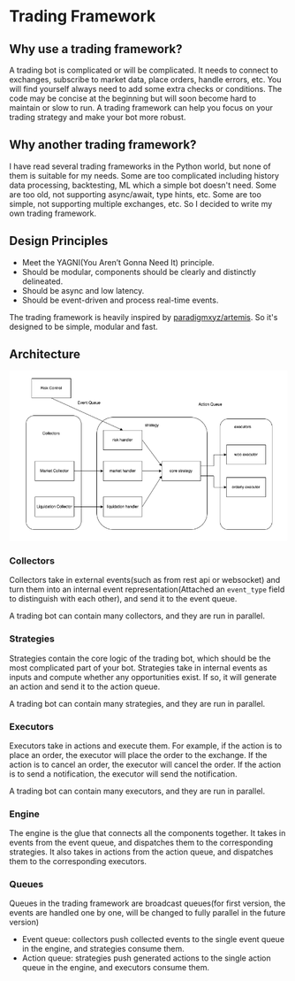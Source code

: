 # Trading Framework

## Why use a trading framework?

A trading bot is complicated or will be complicated. It needs to connect to exchanges, subscribe to market data, place orders, handle errors, etc. You will find yourself always need to add some extra checks or conditions. The code may be concise at the beginning but will soon become hard to maintain or slow to run. A trading framework can help you focus on your trading strategy and make your bot more robust.

## Why another trading framework?

I have read several trading frameworks in the Python world, but none of them is suitable for my needs. Some are too complicated including history data processing, backtesting, ML which a simple bot doesn't need. Some are too old, not supporting async/await, type hints, etc. Some are too simple, not supporting multiple exchanges, etc. So I decided to write my own trading framework.

## Design Principles

* Meet the YAGNI(You Aren’t Gonna Need It) principle.
* Should be modular, components should be clearly and distinctly delineated.
* Should be async and low latency.
* Should be event-driven and process real-time events.

The trading framework is heavily inspired by [paradigmxyz/artemis](https://github.com/paradigmxyz/artemis). So it's designed to be simple, modular and fast.

## Architecture

![trading_framework_arch](/assets/trading_framework_arch.png)

### Collectors

Collectors take in external events(such as from rest api or websocket) and turn them into an internal event representation(Attached an `event_type` field to distinguish with each other), and send it to the event queue.

A trading bot can contain many collectors, and they are run in parallel.

### Strategies

Strategies contain the core logic of the trading bot, which should be the most complicated part of your bot. Strategies take in internal events as inputs and compute whether any opportunities exist. If so, it will generate an action and send it to the action queue.

A trading bot can contain many strategies, and they are run in parallel.

### Executors

Executors take in actions and execute them. For example, if the action is to place an order, the executor will place the order to the exchange. If the action is to cancel an order, the executor will cancel the order. If the action is to send a notification, the executor will send the notification.

A trading bot can contain many executors, and they are run in parallel.

### Engine

The engine is the glue that connects all the components together. It takes in events from the event queue, and dispatches them to the corresponding strategies. It also takes in actions from the action queue, and dispatches them to the corresponding executors.

### Queues

Queues in the trading framework are broadcast queues(for first version, the events are handled one by one, will be changed to fully parallel in the future version)

* Event queue: collectors push collected events to the single event queue in the engine, and strategies consume them.
* Action queue: strategies push generated actions to the single action queue in the engine, and executors consume them.
